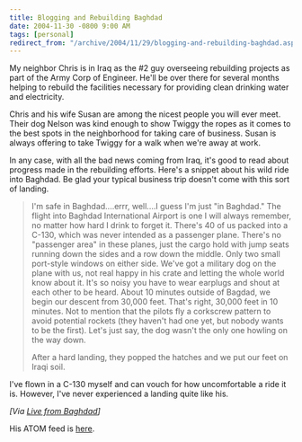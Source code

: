 ```yaml
---
title: Blogging and Rebuilding Baghdad
date: 2004-11-30 -0800 9:00 AM
tags: [personal]
redirect_from: "/archive/2004/11/29/blogging-and-rebuilding-baghdad.aspx/"
---
```


My neighbor Chris is in Iraq as the #2 guy overseeing rebuilding
projects as part of the Army Corp of Engineer. He'll be over there for
several months helping to rebuild the facilities necessary for providing
clean drinking water and electricity.

Chris and his wife Susan are among the nicest people you will ever meet.
Their dog Nelson was kind enough to show Twiggy the ropes as it comes to
the best spots in the neighborhood for taking care of business. Susan is
always offering to take Twiggy for a walk when we're away at work.

In any case, with all the bad news coming from Iraq, it's good to read
about progress made in the rebuilding efforts. Here's a snippet about
his wild ride into Baghdad. Be glad your typical business trip doesn't
come with this sort of landing.

> I'm safe in Baghdad....errr, well....I guess I'm just "in Baghdad."
> The flight into Baghdad International Airport is one I will always
> remember, no matter how hard I drink to forget it. There's 40 of us
> packed into a C-130, which was never intended as a passenger plane.
> There's no "passenger area" in these planes, just the cargo hold with
> jump seats running down the sides and a row down the middle. Only two
> small port-style windows on either side. We've got a military dog on
> the plane with us, not real happy in his crate and letting the whole
> world know about it. It's so noisy you have to wear earplugs and shout
> at each other to be heard. About 10 minutes outside of Bagdad, we
> begin our descent from 30,000 feet. That's right, 30,000 feet in 10
> minutes. Not to mention that the pilots fly a corkscrew pattern to
> avoid potential rockets (they haven't had one yet, but nobody wants to
> be the first). Let's just say, the dog wasn't the only one howling on
> the way down. 
>  
> After a hard landing, they popped the hatches and we put our feet on
> Iraqi soil.

I've flown in a C-130 myself and can vouch for how uncomfortable a ride
it is. However, I've never experienced a landing quite like his.

*[Via [Live from
Baghdad](http://serjak.blogspot.com/2004/11/beaming-from-baghdad.html)]*

His ATOM feed is [here](http://serjak.blogspot.com/atom.xml).

